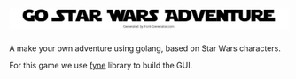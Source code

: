 
# ![My image](assets/logo.jpg)

A make your own adventure using golang, based on Star Wars characters.

For this game we use [fyne](https://github.com/fyne-io/fyne) library to build the GUI. 


